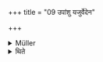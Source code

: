 +++
title = "09 उपांशु यजुर्वेदेन"

+++

<details><summary>Müller</summary>

With the Yajur-veda the performance takes place by murmuring (upāṃśu).

#####  Commentary

This murmuring, upāṃśu, is described as a mere opus operatum, the words being repeated without voice and without thought. One may see the movements of the vocal organs in murmuring, but one should not hear them at a distance. If verses from the Ṛg-veda or Sāma-veda occur in the Yajur-veda, they also have to be murmured. See Kāty. I, 3, 10.
</details>

<details><summary>थिते</summary>

उपांशु यजुर्वेदेन ९
</details>
